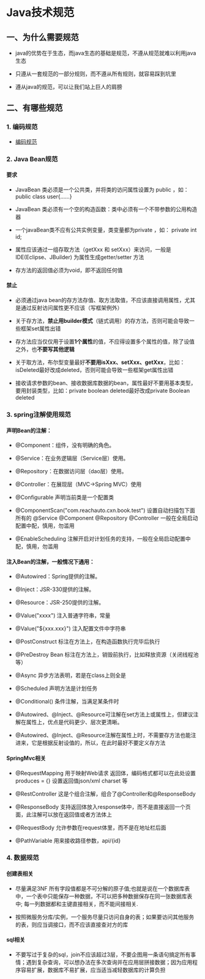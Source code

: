 # Java技术规范

## 一、为什么需要规范

* java的优势在于生态，而java生态的基础是规范，不遵从规范就难以利用java生态

* 只遵从一套规范的一部分规则，而不遵从所有规则，就容易踩到坑里

* 遵从java的规范，可以让我们站上巨人的肩膀

## 二、有哪些规范

### 1. 编码规范

* [编码规范](https://github.com/alibaba/p3c/blob/master/%E9%98%BF%E9%87%8C%E5%B7%B4%E5%B7%B4Java%E5%BC%80%E5%8F%91%E6%89%8B%E5%86%8C%EF%BC%88%E7%BA%AA%E5%BF%B5%E7%89%88%EF%BC%89.pdf)

### 2. Java Bean规范

#### 要求

* JavaBean 类必须是一个公共类，并将类的访问属性设置为 public  ，如： public class user{......}

* JavaBean 类必须有一个空的构造函数：类中必须有一个不带参数的公用构造器

* 一个javaBean类不应有公共实例变量，类变量都为private  ，如： private int id;

* 属性应该通过一组存取方法（getXxx 和 setXxx）来访问，一般是IDE(Eclipse、JBuilder) 为属性生成getter/setter 方法

* 存方法的返回值必须为void，即不返回任何值

#### 禁止

* 必须通过java bean的存方法存值、取方法取值，不应该直接调用属性，尤其是通过反射访问属性更不应该（写框架例外）

* 关于存方法，**禁止用builder模式**（链式调用）的存方法，否则可能会导致一些框架set属性出错

* 存方法应当仅仅用于设置**1个属性**的值，不应得设置多个属性的值，除了设值之外，也**不要写其他逻辑**

* 关于取方法，布尔型变量最好**不要用isXxx、setXxx、getXxx**，比如：isDeleted最好改成deleted，否则可能会导致一些框架get属性出错

* 接收请求参数的bean、接收数据库数据的bean，属性最好不要用基本类型，要用封装类型，比如：private boolean deleted最好改成private Boolean deleted

### 3. spring注解使用规范

#### 声明Bean的注解：

* @Component：组件，没有明确的角色。

* @Service：在业务逻辑层（Service层）使用。

* @Repository：在数据访问层（dao层）使用。

* @Controller：在展现层（MVC→Spring MVC）使用

* @Configurable 声明当前类是一个配置类

* @ComponentScan("com.reachauto.cxn.book.test")  设置自动扫描包下面所有的 @Service @Component @Repository @Controller 一般在全局启动配置中配，慎用，勿滥用

* @EnableScheduling 注解开启对计划任务的支持，一般在全局启动配置中配，慎用，勿滥用

#### 注入Bean的注解，一般情况下通用：

* @Autowired：Spring提供的注解。

* @Inject：JSR-330提供的注解。

* @Resource：JSR-250提供的注解。

* @Value("xxxx") 注入普通字符串，常量

*  @Value("${xxx.xxx}") 注入配置文件中字符串

*  @PostConstruct 标注在方法上，在构造函数执行完毕后执行

* @PreDestroy Bean 标注在方法上，销毁前执行，比如释放资源（关闭线程池等）

* @Async 异步方法表明，若是在class上则全是

* @Scheduled 声明方法是计划任务

* @Conditional() 条件注解，当满足某条件时

* @Autowired、@Inject、@Resource可注解在set方法上或属性上，但建议注解在属性上，优点是代码更少、层次更清晰。

* @Autowired、@Inject、@Resource注解在属性上时，不需要存方法也能注进来，它是根据反射设值的，所以，在此时最好不要定义存方法

#### SpringMvc相关

* @RequestMapping 用于映射Web请求 返回体，编码格式都可以在此处设置 produces = {} 设置返回值json/xml charset 等

* @RestController 这是个组合注解，组合了@Controller和@ResponseBody

* @ResponseBody 支持返回体放入response体中，而不是直接返回一个页面，此注解可以放在返回值或者方法体上

* @RequestBody 允许参数在request体里，而不是在地址栏后面

* @PathVariable 用来接收路径参数，api/{id}

### 4. 数据规范

#### 创建表相关

* 尽量满足3NF 所有字段值都是不可分解的原子值;也就是说在一个数据库表中，一个表中只能保存一种数据，不可以把多种数据保存在同一张数据库表中; 每一列数据都和主键直接相关，而不能间接相关.

* 按照微服务分库/实例，一个服务尽量只访问自身的表；如果要访问其他服务的表，则应当调接口，而不应该直接查对方的库

#### sql相关

* 不要写过于复杂的sql，join不应该超过3层，不要企图用一条语句搞定所有事情；遇到复杂查询，可以想办法在多次查询并在应用层拼接数据；因为应用程序容易扩展，数据库不易扩展，应当适当减轻数据库的计算负担
